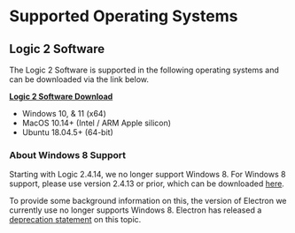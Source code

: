 # Supported Operating Systems

## Logic 2 Software

The Logic 2 Software is supported in the following operating systems and can be downloaded via the link below.

[**Logic 2 Software Download**](https://www.saleae.com/downloads/)

* Windows 10, & 11 (x64)
* MacOS 10.14+ (Intel / ARM Apple silicon)
* Ubuntu 18.04.5+ (64-bit)

### About Windows 8 Support

Starting with Logic 2.4.14, we no longer support Windows 8. For Windows 8 support, please use version 2.4.13 or prior, which can be downloaded [here](https://ideas.saleae.com/f/changelog/).

To provide some background information on this, the version of Electron we currently use no longer supports Windows 8. Electron has released a [deprecation statement](https://www.electronjs.org/blog/windows-7-to-8-1-deprecation-notice) on this topic.

###

